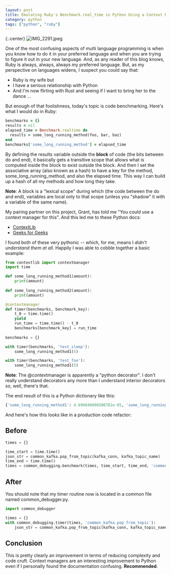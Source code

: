 ```yaml
---
layout: post
title: Emulating Ruby's Benchmark.real_time in Python Using a Context Manager
category: python
tags: ["python", "ruby"]
---
```

{:.center}
![IMG_2291.jpeg](/blog/assets/IMG_2291.jpeg)

One of the most confusing aspects of multi language programming is when you know how to do it in your preferred language and when you are trying to figure it out in your new language.  And, as any reader of this blog knows, Ruby is always, always, always my preferred language.  But, as my perspective on languages widens, I suspect you could say that:

* Ruby is my wife but
* I have a serious relationship with Python
* And I'm now flirting with Rust and seeing if I want to bring her to the dance ...

But enough of that foolishness, today's topic is code benchmarking.  Here's what I would do in Ruby:

```ruby
benchmarks = {}
results = nil
elapsed_time = Benchmark.realtime do 
  results = some_long_running_method(foo, bar, baz)
end
benchmarks['some_long_running_method'] = elapsed_time
```

By defining the results variable outside the **block** of code (the bits between do and end), it basically gets a transitive scope that allows what is computed inside the block to exist outside the block.  And then I set the associative array (also known as a hash) to have a key for the method, some_long_running_method, and also the elapsed time.  This way I can build up a hash of all my methods and how long they take.

**Note**: A block is a "lexical scope" during which (the code between the do and end), variables are local only to that scope (unless you "shadow" it with a variable of the same name).

My pairing partner on this project, Grant, has told me "You could use a context manager for this".  And this led me to these Python docs:

* [ContextLib](https://docs.python.org/3/library/contextlib.html)
* [Geeks for Geeks](https://www.geeksforgeeks.org/context-manager-in-python/)

I found both of these very pythonic -- which, for me, means I *didn't understand them at all*.  Happily I was able to cobble together a basic example:

```python
from contextlib import contextmanager
import time

def some_long_running_method1(amount):
    print(amount)
    
def some_long_running_method2(amount):
    print(amount)

@contextmanager
def timer(benchmarks, benchmark_key):
    t_0 = time.time()
    yield 
    run_time = time.time() - t_0
    benchmarks[benchmark_key] = run_time
    
benchmarks = {}

with timer(benchmarks, 'test_sleep'):
    some_long_running_method1(5)

with timer(benchmarks, 'test_foo'):
    some_long_running_method1(5)
```

**Note**: The @contextmanager is apparently a "python decorator".  I don't really understand decorators any more than I understand interior decorators so, well, there's that.

The end result of this is a Python dictionary like this:

```python
{'some_long_running_method1': 4.696846008300781e-05, 'some_long_running_method2': 4.696846008300781e-05}
```

And here's how this looks like in a production code refactor:

## Before

```python
times = {}

time_start = time.time()
json_str = common_kafka.pop_from_topic(kafka_conn, kafka_topic_name)
time_end = time.time()
times = common_debugging.benchmark(times, time_start, time_end, 'common_kafka.pop_from_topic')
```

## After

You should note that my timer routine now is located in a common file named common_debugger.py.

```python
import common_debugger

times = {}
with common_debugging.timer(times, 'common_kafka.pop_from_topic'):
    json_str = common_kafka.pop_from_topic(kafka_conn, kafka_topic_name)
```

## Conclusion

This is pretty clearly an improvement in terms of reducing complexity and code cruft.  Context managers are an interesting improvement to Python even if I personally found the documentation confusing.  **Recommended**.